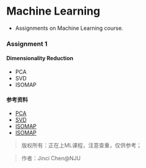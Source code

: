 # Machine Learning
- Assignments on Machine Learning course.

### Assignment 1

#### Dimensionality Reduction
- PCA
- SVD
- ISOMAP

#### 参考资料
- [PCA](https://www.cnblogs.com/lzllovesyl/p/5235137.html)
- [SVD](https://blog.csdn.net/u012421852/article/details/80439403)
- [ISOMAP](https://github.com/unknown-kid/ISOmap_and_MDS)
- [ISOMAP](https://blog.csdn.net/m0_37783096/article/details/79704621?utm_source=blogxgwz6)

> 版权所有：正在上ML课程，注意查重，仅供参考；


> 作者：Jinci Chen@NJU
